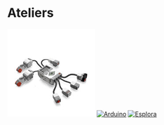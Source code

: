 # Ateliers

[![Mindstorms](images/mindstorms-200-200.jpg)](mindstorms)
[![Arduino](images/arduino-200-200.jpg)](arduino)
[![Esplora](images/esplora-200-200.png)](esplora)


